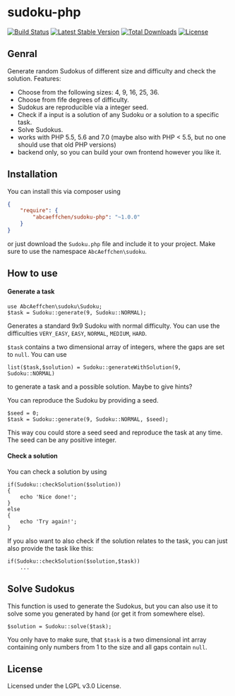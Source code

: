 sudoku-php
=====

[![Build Status](https://travis-ci.org/AbcAeffchen/sudoku-php.svg?branch=master)](https://travis-ci.org/AbcAeffchen/sudoku-php)
[![Latest Stable Version](https://poser.pugx.org/abcaeffchen/sudoku-php/v/stable.svg)](https://packagist.org/packages/abcaeffchen/sudoku-php) 
[![Total Downloads](https://poser.pugx.org/abcaeffchen/sudoku-php/downloads.svg)](https://packagist.org/packages/abcaeffchen/sudoku-php) 
[![License](https://poser.pugx.org/abcaeffchen/sudoku-php/license.svg)](https://packagist.org/packages/abcaeffchen/sudoku-php)

Genral
-----
Generate random Sudokus of different size and difficulty and check the solution. Features:

- Choose from the following sizes: 4, 9, 16, 25, 36.
- Choose from fife degrees of difficulty.
- Sudokus are reproducible via a integer seed.
- Check if a input is a solution of any Sudoku or a solution to a specific task.
- Solve Sudokus.
- works with PHP 5.5, 5.6 and 7.0 (maybe also with PHP < 5.5, but no one should use that old PHP versions)
- backend only, so you can build your own frontend however you like it.

Installation
-----
You can install this via composer using
```json
{
    "require": {
        "abcaeffchen/sudoku-php": "~1.0.0"
    }
}
```
or just download the `Sudoku.php` file and include it to your project. 
Make sure to use the namespace `AbcAeffchen\sudoku`.

How to use
------
#### Generate a task
```
use AbcAeffchen\sudoku\Sudoku;
$task = Sudoku::generate(9, Sudoku::NORMAL);
```
Generates a standard 9x9 Sudoku with normal difficulty. You can use the difficulties 
`VERY_EASY`, `EASY`, `NORMAL`, `MEDIUM`, `HARD`.

`$task` contains a two dimensional array of integers, where the gaps are set to `null`. 
You can use 
```
list($task,$solution) = Sudoku::generateWithSolution(9, Sudoku::NORMAL)
```
to generate a task and a possible solution. Maybe to give hints?

You can reproduce the Sudoku by providing a seed.
```
$seed = 0;
$task = Sudoku::generate(9, Sudoku::NORMAL, $seed);
```
This way cou could store a seed seed and reproduce the task at any time.  
The seed can be any positive integer.

#### Check a solution

You can check a solution by using
```
if(Sudoku::checkSolution($solution))
{
    echo 'Nice done!';
}
else
{
    echo 'Try again!';
}
```

If you also want to also check if the solution relates to the task, you can just also provide the task like this:
```
if(Sudoku::checkSolution($solution,$task))
    ...
```

Solve Sudokus
----

This function is used to generate the Sudokus, but you can also use it to solve some you generated by hand (or get it from somewhere else).
```
$solution = Sudoku::solve($task);
```
You only have to make sure, that `$task` is a two dimensional int array containing only numbers 
from 1 to the size and all gaps contain `null`.

License
----
Licensed under the LGPL v3.0 License.